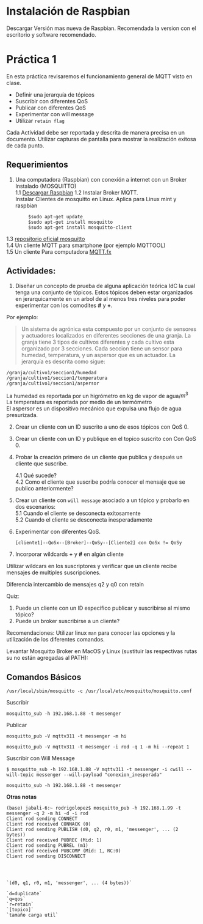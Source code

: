 # Instalación de Raspbian

Descargar Versión mas nueva de Raspbian. Recomendada la version con el escritorio y software recomendado.




# Práctica 1

En esta práctica revisaremos el funcionamiento general de MQTT visto en clase. 

* Definir una jerarquía de tópicos
* Suscribir con diferentes QoS
* Publicar con diferentes QoS
* Experimentar con will message
* Utilizar `retain flag`

Cada Actividad debe ser reportada y descrita de manera precisa en un documento. Utilizar capturas de pantalla para mostrar la realización exitosa de cada punto.


## Requerimientos

1. Una computadora (Raspbian) con conexión a internet con un Broker Instalado (MOSQUITTO)  
	1.1 [Descargar Raspbian](https://www.raspberrypi.org/downloads/raspbian/)
	1.2 Instalar Broker MQTT.  
		Instalar Clientes de mosquitto en Linux. 
		Aplica para Linux mint y raspbian
		
```
		$sudo apt-get update  
		$sudo apt-get install mosquitto  
		$sudo apt-get install mosquitto-client 
```

	

1.3 [repositorio oficial mosquitto](https://mosquitto.org/blog/2013/01/mosquitto-debian-repository/)  
1.4 Un cliente MQTT para smartphone (por ejemplo MQTTOOL)  
1.5 Un cliente Para computadora [MQTT.fx](http://www.jensd.de/apps/mqttfx/1.7.1/)


## Actividades:  
 
1. Diseñar un concepto de prueba de alguna aplicación teórica IdC la cual tenga una conjunto de tópicos. Estos tópicos deben estar organizados en jerarquicamente en un arbol de al menos tres niveles para poder experimentar con los comodites **#** y **+**.  

Por ejemplo:

> Un sistema de agrónica esta compuesto por un conjunto de sensores y actuadores localizados en diferentes secciones de una granja. La granja tiene 3 tipos de cultivos diferentes y cada cultivo esta organizado por 3 secciones. Cada seccion tiene un sensor para humedad, temperatura, y un aspersor que es un actuador. La jerarquía es descrita como sigue:

```
/granja/cultivo1/seccion1/humedad
/granja/cultivo1/seccion1/temperatura
/granja/cultivo1/seccion1/aspersor
```

La humedad es reportada por un higrómetro en kg de vapor de agua/$m^3$  
La temperatura es reportada por medio de un termómetro  
El aspersor es un dispositivo mecánico que expulsa una flujo de agua presurizada.
 

  
2. Crear un cliente con un ID suscrito a uno de esos tópicos con QoS 0.

3. Crear un cliente con un ID y publique en el topico suscrito con Con QoS 0.

4. Probar la creación primero de un cliente que publica y después un cliente que suscribe. 

	4.1 Qué sucede?  
	4.2 Como el cliente que suscribe podría conocer el mensaje que se publico anteriormente? 

5. Crear un cliente con `will message` asociado a un tópico y probarlo en dos escenarios:  
	5.1 Cuando el cliente se desconecta exitosamente  
	5.2 Cuando el cliente se desconecta inesperadamente

6. Experimentar con diferentes QoS. 

	`[cliente1]--QoSx--[Broker]--QoSy--[Cliente2] con QoSx != QoSy`

7. Incorporar wildcards **+** y **#** en algún cliente



Utilizar wildcars en los suscriptores y verificar que un cliente recibe mensajes de multiples suscripciones.

Diferencia intercambio de mensajes q2 y q0 con retain



Quiz:

1. Puede un cliente con un ID específico publicar y suscribirse al mismo tópico?
2. Puede un broker suscribirse a un cliente?


Recomendaciones:
Utilizar linux ```man``` para conocer las opciones y la utilización de los diferentes comandos.

Levantar Mosquitto Broker en MacOS y Linux (sustituir las respectivas rutas su no están agregadas al PATH):

## Comandos Básicos

```
/usr/local/sbin/mosquitto -c /usr/local/etc/mosquitto/mosquitto.conf
``` 
Suscribir 

```
mosquitto_sub -h 192.168.1.88 -t messenger
```

Publicar 

```
mosquitto_pub -V mqttv311 -t messenger -m hi
```

```
mosquitto_pub -V mqttv311 -t messenger -i rod -q 1 -m hi --repeat 1
```
Suscribir con Will Message

```
$ mosquitto_sub -h 192.168.1.88 -V mqttv311 -t messenger -i cwill --will-topic messenger --will-payload "conexion_inesperada"  

mosquitto_sub -h 192.168.1.88 -t messenger
```

**Otras notas**


```
(base) jabali-6:~ rodrigolopez$ mosquitto_pub -h 192.168.1.99 -t messenger -q 2 -m hi -d -i rod
Client rod sending CONNECT
Client rod received CONNACK (0)
Client rod sending PUBLISH (d0, q2, r0, m1, 'messenger', ... (2 bytes))
Client rod received PUBREC (Mid: 1)
Client rod sending PUBREL (m1)
Client rod received PUBCOMP (Mid: 1, RC:0)
Client rod sending DISCONNECT




`(d0, q1, r0, m1, 'messenger', ... (4 bytes))`

`d=duplicate`  
`q=qos`  
`r=retain`  
`[topico]`  
`tamaño carga util`  

